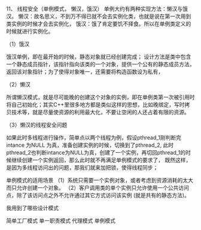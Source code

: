 11、 线程安全（单例模式， 懒汉，饿汉）
单例大约有两种实现方法：懒汉与饿汉。
懒汉：故名思义，不到万不得已就不会去实例化类，也就是说在第一次用到类实例的时候才会去实例化，
饿汉：饿了肯定要饥不择食。所以在单例类定义的时候就进行实例化。

（1）饿汉

饿汉单例，即在最开始的时候，静态对象就已经创建完成；
设计方法是类中包含一个静态成员指针，该指针指向该类的一个对象，提供一个公有的静态成员方法，返回该对象指针；为了使得对象唯一，还需要将构造函数设为私有，

（2）懒汉

所谓懒汉模式，就是尽可能晚的创建这个对象的实例，即在单例类第一次被引用时将自己初始化；其实C++里很多地方都是类似这样的思想，比如晚绑定，写时拷贝技术等，就是尽量使资源的利用最大化，不要让空闲的人还占着有限的资源。

（3）懒汉的线程安全问题

如果此时多线程进行操作，简单点以两个线程为例，假设pthread_1刚判断完 intance 为NULL 为真，准备创建实例的时候，切换到了pthread_2, 此时pthread_2也判断intance为NULL为真，创建了一个实例，再切回pthread_1的时候继续创建一个实例返回，那么此时就不再满足单例模式的要求了， 既然这样，是因为多线程访问出的问题，那我们就来加把锁，使得线程同步；

单例模式的适用场景
（1）系统只需要一个实例对象，或者考虑到资源消耗的太大而只允许创建一个对象。
（2）客户调用类的单个实例只允许使用一个公共访问点，除了该访问点之外不允许通过其它方式访问该实例 (就是共有的静态方法)。

我用到了哪些设计模式

简单工厂模式
单一职责模式
代理模式
单例模式